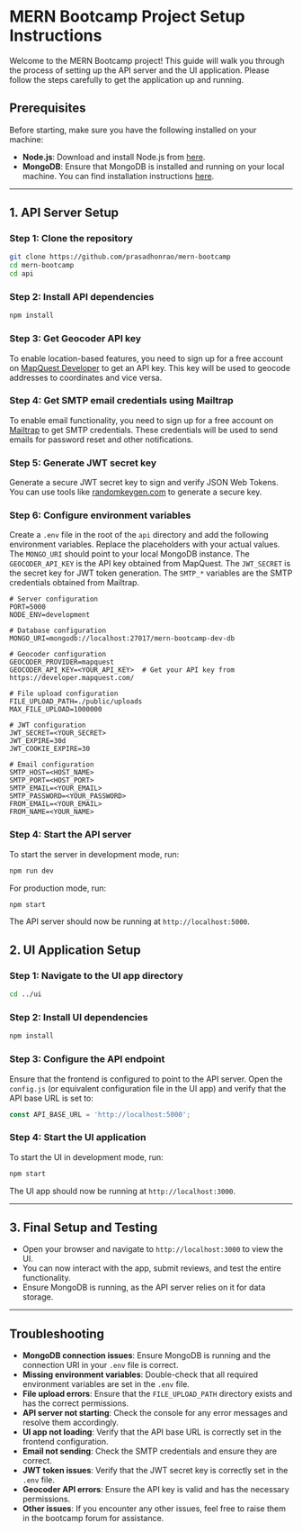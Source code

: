 # MERN Bootcamp Project Setup Instructions

Welcome to the MERN Bootcamp project! This guide will walk you through the process of setting up the API server and the UI application. Please follow the steps carefully to get the application up and running.

## Prerequisites

Before starting, make sure you have the following installed on your machine:

- **Node.js**: Download and install Node.js from [here](https://nodejs.org/).
- **MongoDB**: Ensure that MongoDB is installed and running on your local machine. You can find installation instructions [here](https://docs.mongodb.com/manual/installation/).

---

## 1. API Server Setup

### Step 1: Clone the repository

```bash
git clone https://github.com/prasadhonrao/mern-bootcamp
cd mern-bootcamp
cd api
```

### Step 2: Install API dependencies

```bash
npm install
```

### Step 3: Get Geocoder API key

To enable location-based features, you need to sign up for a free account on [MapQuest Developer](https://developer.mapquest.com/) to get an API key. This key will be used to geocode addresses to coordinates and vice versa.

### Step 4: Get SMTP email credentials using Mailtrap

To enable email functionality, you need to sign up for a free account on [Mailtrap](https://mailtrap.io/) to get SMTP credentials. These credentials will be used to send emails for password reset and other notifications.

### Step 5: Generate JWT secret key

Generate a secure JWT secret key to sign and verify JSON Web Tokens. You can use tools like [randomkeygen.com](https://randomkeygen.com/) to generate a secure key.

### Step 6: Configure environment variables

Create a `.env` file in the root of the `api` directory and add the following environment variables. Replace the placeholders with your actual values. The `MONGO_URI` should point to your local MongoDB instance. The `GEOCODER_API_KEY` is the API key obtained from MapQuest. The `JWT_SECRET` is the secret key for JWT token generation. The `SMTP_*` variables are the SMTP credentials obtained from Mailtrap.

```env
# Server configuration
PORT=5000
NODE_ENV=development

# Database configuration
MONGO_URI=mongodb://localhost:27017/mern-bootcamp-dev-db

# Geocoder configuration
GEOCODER_PROVIDER=mapquest
GEOCODER_API_KEY=<YOUR_API_KEY>  # Get your API key from https://developer.mapquest.com/

# File upload configuration
FILE_UPLOAD_PATH=./public/uploads
MAX_FILE_UPLOAD=1000000

# JWT configuration
JWT_SECRET=<YOUR_SECRET>
JWT_EXPIRE=30d
JWT_COOKIE_EXPIRE=30

# Email configuration
SMTP_HOST=<HOST_NAME>
SMTP_PORT=<HOST_PORT>
SMTP_EMAIL=<YOUR_EMAIL>
SMTP_PASSWORD=<YOUR_PASSWORD>
FROM_EMAIL=<YOUR_EMAIL>
FROM_NAME=<YOUR_NAME>
```

### Step 4: Start the API server

To start the server in development mode, run:

```bash
npm run dev
```

For production mode, run:

```bash
npm start
```

The API server should now be running at `http://localhost:5000`.

## 2. UI Application Setup

### Step 1: Navigate to the UI app directory

```bash
cd ../ui
```

### Step 2: Install UI dependencies

```bash
npm install
```

### Step 3: Configure the API endpoint

Ensure that the frontend is configured to point to the API server. Open the `config.js` (or equivalent configuration file in the UI app) and verify that the API base URL is set to:

```js
const API_BASE_URL = 'http://localhost:5000';
```

### Step 4: Start the UI application

To start the UI in development mode, run:

```bash
npm start
```

The UI app should now be running at `http://localhost:3000`.

---

## 3. Final Setup and Testing

- Open your browser and navigate to `http://localhost:3000` to view the UI.
- You can now interact with the app, submit reviews, and test the entire functionality.
- Ensure MongoDB is running, as the API server relies on it for data storage.

---

## Troubleshooting

- **MongoDB connection issues**: Ensure MongoDB is running and the connection URI in your `.env` file is correct.
- **Missing environment variables**: Double-check that all required environment variables are set in the `.env` file.
- **File upload errors**: Ensure that the `FILE_UPLOAD_PATH` directory exists and has the correct permissions.
- **API server not starting**: Check the console for any error messages and resolve them accordingly.
- **UI app not loading**: Verify that the API base URL is correctly set in the frontend configuration.
- **Email not sending**: Check the SMTP credentials and ensure they are correct.
- **JWT token issues**: Verify that the JWT secret key is correctly set in the `.env` file.
- **Geocoder API errors**: Ensure the API key is valid and has the necessary permissions.
- **Other issues**: If you encounter any other issues, feel free to raise them in the bootcamp forum for assistance.
